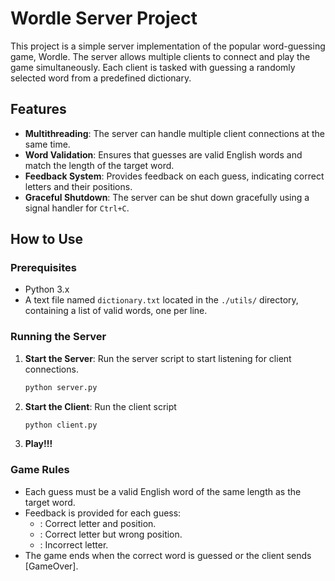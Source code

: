 # Wordle Server Project

This project is a simple server implementation of the popular word-guessing game, Wordle. The server allows multiple clients to connect and play the game simultaneously. Each client is tasked with guessing a randomly selected word from a predefined dictionary.

## Features

- **Multithreading**: The server can handle multiple client connections at the same time.
- **Word Validation**: Ensures that guesses are valid English words and match the length of the target word.
- **Feedback System**: Provides feedback on each guess, indicating correct letters and their positions.
- **Graceful Shutdown**: The server can be shut down gracefully using a signal handler for `Ctrl+C`.

## How to Use

### Prerequisites

- Python 3.x
- A text file named `dictionary.txt` located in the `./utils/` directory, containing a list of valid words, one per line.

### Running the Server

1. **Start the Server**: Run the server script to start listening for client connections.

   ```bash
   python server.py
   ```

2. **Start the Client**: Run the client script
    ```bash
   python client.py
   ```

3. **Play!!!**

### Game Rules
- Each guess must be a valid English word of the same length as the target word.
- Feedback is provided for each guess:
    - <GREEN>: Correct letter and position.
    - <YELLOW>: Correct letter but wrong position.
    - <BLACK>: Incorrect letter.
- The game ends when the correct word is guessed or the client sends [GameOver].

